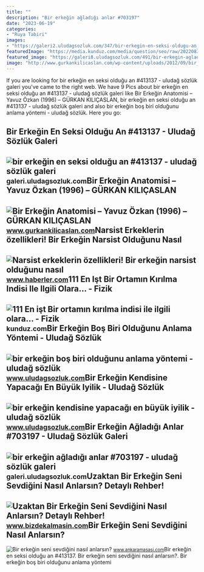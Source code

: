 ```yaml
---
title: ""
description: "Bir erkeğin ağladığı anlar #703197"
date: "2023-06-19"
categories:
- "Ruya Tabiri"
images:
- "https://galeri2.uludagsozluk.com/347/bir-erkegin-en-seksi-oldugu-an_413137.jpg"
featuredImage: "https://media.kunduz.com/media/question/seo/raw/20220831195636331785-489041.jpeg?h=512"
featured_image: "https://galeri8.uludagsozluk.com/491/bir-erkegin-agladigi-anlar_703197.jpg"
image: "http://www.gurkankilicaslan.com/wp-content/uploads/2012/09/bir_erkegin_anatomisi.jpg"
---
```


If you are looking for bir erkeğin en seksi olduğu an #413137 - uludağ sözlük galeri you've came to the right web. We have 9 Pics about bir erkeğin en seksi olduğu an #413137 - uludağ sözlük galeri like Bir Erkeğin Anatomisi – Yavuz Özkan (1996) – GÜRKAN KILIÇASLAN, bir erkeğin en seksi olduğu an #413137 - uludağ sözlük galeri and also bir erkeğin boş biri olduğunu anlama yöntemi - uludağ sözlük. Here you go:

Bir Erkeğin En Seksi Olduğu An #413137 - Uludağ Sözlük Galeri
-------------------------------------------------------------

 ![bir erkeğin en seksi olduğu an #413137 - uludağ sözlük galeri](https://galeri2.uludagsozluk.com/347/bir-erkegin-en-seksi-oldugu-an_413137.jpg) <small>galeri.uludagsozluk.com</small>Bir Erkeğin Anatomisi – Yavuz Özkan (1996) – GÜRKAN KILIÇASLAN
--------------------------------------------------------------

 ![Bir Erkeğin Anatomisi – Yavuz Özkan (1996) – GÜRKAN KILIÇASLAN](http://www.gurkankilicaslan.com/wp-content/uploads/2012/09/bir_erkegin_anatomisi.jpg) <small>www.gurkankilicaslan.com</small>Narsist Erkeklerin özellikleri! Bir Erkeğin Narsist Olduğunu Nasıl
------------------------------------------------------------------

 ![Narsist erkeklerin özellikleri! Bir erkeğin narsist olduğunu nasıl](https://i.hbrcdn.com/haber/2022/07/31/narsist-erkeklerin-ozellikleri-bir-erkegin-15126723_6472_amp.jpg) <small>www.haberler.com</small>111 En Işt Bir Ortamın Kırılma Indisi Ile Ilgili Olara... - Fizik
-----------------------------------------------------------------

 ![111 En işt Bir ortamın kırılma indisi ile ilgili olara... - Fizik](https://media.kunduz.com/media/question/seo/raw/20220831195636331785-489041.jpeg?h=512) <small>kunduz.com</small>Bir Erkeğin Boş Biri Olduğunu Anlama Yöntemi - Uludağ Sözlük
------------------------------------------------------------

 ![bir erkeğin boş biri olduğunu anlama yöntemi - uludağ sözlük](https://galeri14.uludagsozluk.com/789/bir-erkegin-bos-biri-oldugunu-anlama-yontemi_2245177.jpg) <small>www.uludagsozluk.com</small>Bir Erkeğin Kendisine Yapacağı En Büyük Iyilik - Uludağ Sözlük
--------------------------------------------------------------

 ![bir erkeğin kendisine yapacağı en büyük iyilik - uludağ sözlük](https://galeri13.uludagsozluk.com/700/bir-erkegin-kendisine-yapacagi-en-buyuk-iyilik_1433139.png) <small>www.uludagsozluk.com</small>Bir Erkeğin Ağladığı Anlar #703197 - Uludağ Sözlük Galeri
---------------------------------------------------------

 ![bir erkeğin ağladığı anlar #703197 - uludağ sözlük galeri](https://galeri8.uludagsozluk.com/491/bir-erkegin-agladigi-anlar_703197.jpg) <small>galeri.uludagsozluk.com</small>Uzaktan Bir Erkeğin Seni Sevdiğini Nasıl Anlarsın? Detaylı Rehber!
------------------------------------------------------------------

 ![Uzaktan Bir Erkeğin Seni Sevdiğini Nasıl Anlarsın? Detaylı Rehber!](https://www.bizdekalmasin.com/wp-content/uploads/2022/08/Uzaktan-Bir-Erkegin-Seni-Sevdigini-Nasil-Anlarsin.jpg) <small>www.bizdekalmasin.com</small>Bir Erkeğin Seni Sevdiğini Nasıl Anlarsın?
------------------------------------------

 ![Bir erkeğin seni sevdiğini nasıl anlarsın?](https://cdn.ankaramasasi.com/2023/4/11/bir-erkegin-seni-sevdigini-nasil-anlarsin-gl2zh55r.png) <small>www.ankaramasasi.com</small>Bir erkeğin en seksi olduğu an #413137. Bir erkeğin seni sevdiğini nasıl anlarsın?. Bir erkeğin boş biri olduğunu anlama yöntemi
